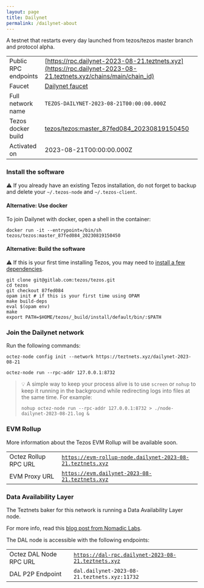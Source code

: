```yaml
---
layout: page
title: Dailynet
permalink: /dailynet-about
---
```


A testnet that restarts every day launched from tezos/tezos master branch and protocol alpha.

| | |
|-------|---------------------|
| Public RPC endpoints | [https://rpc.dailynet-2023-08-21.teztnets.xyz](https://rpc.dailynet-2023-08-21.teztnets.xyz/chains/main/chain_id)<br/> |
| Faucet | [Dailynet faucet](https://faucet.dailynet-2023-08-21.teztnets.xyz) |
| Full network name | `TEZOS-DAILYNET-2023-08-21T00:00:00.000Z` |
| Tezos docker build | [tezos/tezos:master_87fed084_20230819150450](https://hub.docker.com/r/tezos/tezos/tags?page=1&ordering=last_updated&name=master_87fed084_20230819150450) |
| Activated on | 2023-08-21T00:00:00.000Z |





### Install the software

⚠️  If you already have an existing Tezos installation, do not forget to backup and delete your `~/.tezos-node` and `~/.tezos-client`.



#### Alternative: Use docker

To join Dailynet with docker, open a shell in the container:

```
docker run -it --entrypoint=/bin/sh tezos/tezos:master_87fed084_20230819150450
```

#### Alternative: Build the software

⚠️  If this is your first time installing Tezos, you may need to [install a few dependencies](https://tezos.gitlab.io/introduction/howtoget.html#setting-up-the-development-environment-from-scratch).

```
git clone git@gitlab.com:tezos/tezos.git
cd tezos
git checkout 87fed084
opam init # if this is your first time using OPAM
make build-deps
eval $(opam env)
make
export PATH=$HOME/tezos/_build/install/default/bin/:$PATH
```

### Join the Dailynet network

Run the following commands:

```
octez-node config init --network https://teztnets.xyz/dailynet-2023-08-21

octez-node run --rpc-addr 127.0.0.1:8732
```

> 💡 A simple way to keep your process alive is to use `screen` or `nohup` to keep it running in the background while redirecting logs into files at the same time. For example:
>
> ```bash=13
> nohup octez-node run --rpc-addr 127.0.0.1:8732 > ./node-dailynet-2023-08-21.log &
> ```


### EVM Rollup

More information about the Tezos EVM Rollup will be available soon.

| | |
|-------|---------------------|
| Octez Rollup RPC URL | [`https://evm-rollup-node.dailynet-2023-08-21.teztnets.xyz`](https://evm-rollup-node.dailynet-2023-08-21.teztnets.xyz/global/block/head) |
| EVM Proxy URL | [`https://evm.dailynet-2023-08-21.teztnets.xyz`](https://evm.dailynet-2023-08-21.teztnets.xyz) |




### Data Availability Layer

The Teztnets baker for this network is running a Data Availability Layer node.

For more info, read this [blog post from Nomadic Labs](https://research-development.nomadic-labs.com/data-availability-layer-tezos.html).

The DAL node is accessible with the following endpoints:

| | |
|-------|---------------------|
| Octez DAL Node RPC URL | [`https://dal-rpc.dailynet-2023-08-21.teztnets.xyz`](https://dal-rpc.dailynet-2023-08-21.teztnets.xyz) |
| DAL P2P Endpoint | `dal.dailynet-2023-08-21.teztnets.xyz:11732` |




